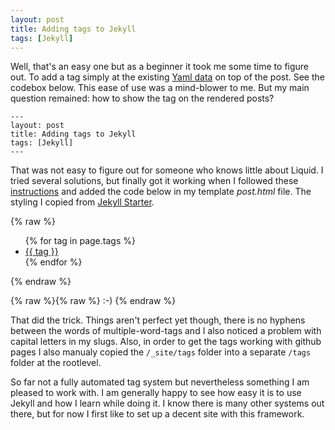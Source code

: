 ```yaml
---
layout: post
title: Adding tags to Jekyll
tags: [Jekyll]
---
```


Well, that's an easy one but as a beginner it took me some time to figure out. To add a tag simply at the existing [Yaml data](http://jekyllrb.com/docs/frontmatter/) on top of the post. See the codebox below. This ease of use was a mind-blower to me. But my main question remained: how to show the tag on the rendered posts?

    ---
    layout: post
    title: Adding tags to Jekyll
    tags: [Jekyll]
    ---

That was not easy to figure out for someone who knows little about Liquid. I tried several solutions, but finally got it working when I followed these [instructions](http://charliepark.org/tags-in-jekyll/) and added the code below in my template *post.html* file. The styling I copied from [Jekyll Starter](https://github.com/msanand/jekyllstarter/blob/master/assets/css/custom.css).

{% raw %}
	<ul class="tags">
  	  {% for tag in page.tags %}
    	    <li><a href="/tags/{{ tag }}" class="tag">{{ tag }}</a></li>
  	  {% endfor %}
	</ul>
{% endraw %}

<p id="caption">{% raw %}{% raw %} :-) {% endraw %}</p>

That did the trick. Things aren't perfect yet though, there is no hyphens between the words of multiple-word-tags and I also noticed a problem with capital letters in my slugs. Also, in order to get the tags working with github pages I also manualy copied the <code>/_site/tags</code> folder into a separate <code>/tags</code> folder at the rootlevel.

So far not a fully automated tag system but nevertheless something I am pleased to work with. I am generally happy to see how easy it is to use Jekyll and how I learn while doing it. I know there is many other systems out there, but for now I first like to set up a decent site with this framework.

